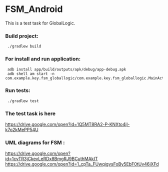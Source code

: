 # FSM_Android
This is a test task for GlobalLogic.



### Build project:
     ./gradlew build

### For install and run application:
     adb install app/build/outputs/apk/debug/app-debug.apk 
     adb shell am start -n com.example.key.fsm_globallogic/com.example.key.fsm_globallogic.MainActivity  

### Run tests:
     ./gradlew test



### The test task is here 
https://drive.google.com/open?id=1Q5MT8RA2-P-KNXto4jI-k7o2kMePP54U

### UML diagrams for FSM :
https://drive.google.com/open?id=1cvTR3jCkevLeRDx8BmgRJ9BCuthMAkIT
https://drive.google.com/open?id=1_cpTa_FUwqigvsFoBy5EbF0tUv46iXFd
